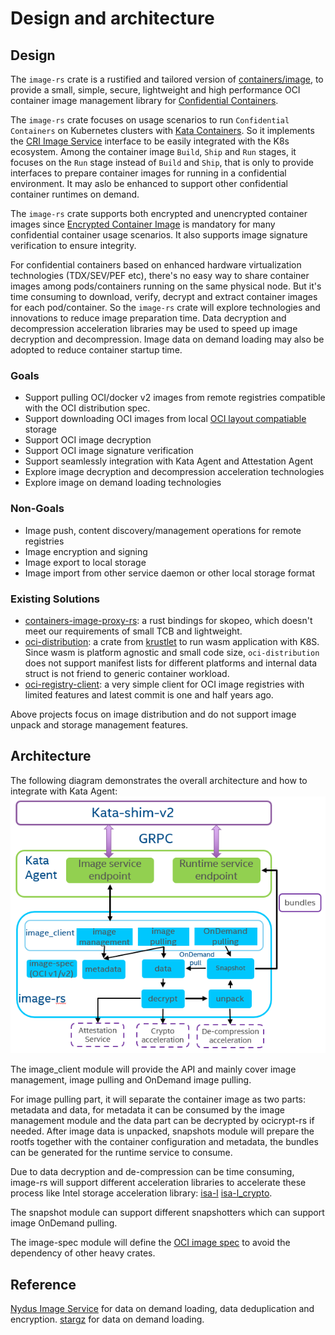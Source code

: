 # Design and architecture

## Design
The `image-rs` crate is a rustified and tailored version of [containers/image](https://github.com/containers/image),
to provide a small, simple, secure, lightweight and high performance OCI container image management library for
[Confidential Containers](https://github.com/confidential-containers).

The `image-rs` crate focuses on usage scenarios to run `Confidential Containers` on Kubernetes clusters with
[Kata Containers](https://katacontainers.io/). So it implements the
[CRI Image Service](https://github.com/kubernetes/cri-api/blob/master/pkg/apis/runtime/v1alpha2/api.proto#L119)
interface to be easily integrated with the K8s ecosystem. Among the container image `Build`, `Ship` and `Run` stages,
it focuses on the `Run` stage instead of `Build` and `Ship`, that is only to provide interfaces to prepare container
images for running in a confidential environment. It may aslo be enhanced to support other confidential container
runtimes on demand.

The `image-rs` crate supports both encrypted and unencrypted container images since
[Encrypted Container Image](https://github.com/opencontainers/artifacts/pull/15)
is mandatory for many confidential container usage scenarios. It also supports image signature verification to ensure
integrity.

For confidential containers based on enhanced hardware virtualization technologies (TDX/SEV/PEF etc), there's no easy
way to share container images among pods/containers running on the same physical node. But it's time consuming to
download, verify, decrypt and extract container images for each pod/container. So the `image-rs` crate will explore
technologies and innovations to reduce image preparation time. Data decryption and decompression acceleration libraries
may be used to speed up image decryption and decompression. Image data on demand loading may also be adopted to reduce
container startup time.

### Goals
 * Support pulling OCI/docker v2 images from remote registries compatible with the OCI distribution spec.
 * Support downloading OCI images from local [OCI layout compatiable](https://github.com/opencontainers/image-spec/blob/main/image-layout.md) storage
 * Support OCI image decryption
 * Support OCI image signature verification
 * Support seamlessly integration with Kata Agent and Attestation Agent
 * Explore image decryption and decompression acceleration technologies
 * Explore image on demand loading technologies


### Non-Goals
 * Image push, content discovery/management operations for remote registries
 * Image encryption and signing
 * Image export to local storage
 * Image import from other service daemon or other local storage format


### Existing Solutions
 * [containers-image-proxy-rs](https://github.com/containers/containers-image-proxy-rs): a rust bindings for skopeo,
   which doesn't meet our requirements of small TCB and lightweight.
 * [oci-distribution](https://github.com/krustlet/oci-distribution): a crate from
   [krustlet](https://github.com/krustlet/krustlet) to run wasm application with K8S. Since wasm is platform agnostic
   and small code size, `oci-distribution` does not support manifest lists for different platforms and internal data
   struct is not friend to generic container workload.
 * [oci-registry-client](https://github.com/ecarrara/oci-registry-client): a very simple client for OCI image registries
   with limited features and latest commit is one and half years ago.

Above projects focus on image distribution and do not support image unpack and storage management features.


## Architecture
The following diagram demonstrates the overall architecture and how to
integrate with Kata Agent:
![Architecture](images/architecture.png)

The image_client module will provide the API and mainly cover image management,
image pulling and OnDemand image pulling.

For image pulling part, it will separate the container image as two parts:
metadata and data, for metadata it can be consumed by the image management
module and the data part can be decrypted by ocicrypt-rs if needed. After
image data is unpacked, snapshots module will prepare the rootfs together with
the container configuration and metadata, the bundles can be generated for the
runtime service to consume.


Due to data decryption and de-compression can be time consuming, image-rs will
support different acceleration libraries to accelerate these process like
Intel storage acceleration library:
[isa-l](https://github.com/intel/isa-l)
[isa-l_crypto](https://github.com/intel/isa-l_crypto).

The snapshot module can support different snapshotters which can support
image OnDemand pulling.

The image-spec module will define the [OCI image spec](https://github.com/opencontainers/image-spec)
to avoid the dependency of other heavy crates.


## Reference
[Nydus Image Service](https://github.com/dragonflyoss/image-service) for data on demand loading, data deduplication and encryption.
[stargz](https://github.com/containerd/stargz-snapshotter) for data on demand loading.
